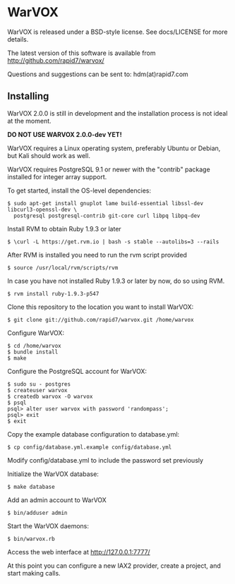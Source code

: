 WarVOX
==
WarVOX is released under a BSD-style license. See docs/LICENSE for more details.

The latest version of this software is available from http://github.com/rapid7/warvox/

Questions and suggestions can be sent to:
 hdm(at)rapid7.com

Installing
--
WarVOX 2.0.0 is still in development and the installation process is not ideal at the moment.

**DO NOT USE WARVOX 2.0.0-dev YET!**

WarVOX requires a Linux operating system, preferably Ubuntu or Debian, but Kali should work as well.

WarVOX requires PostgreSQL 9.1 or newer with the "contrib" package installed for integer array support.

To get started, install the OS-level dependencies:

	$ sudo apt-get install gnuplot lame build-essential libssl-dev libcurl3-openssl-dev \ 
	  postgresql postgresql-contrib git-core curl libpq libpq-dev

Install RVM to obtain Ruby 1.9.3 or later

	$ \curl -L https://get.rvm.io | bash -s stable --autolibs=3 --rails

After RVM is installed you need to run the rvm script provided

	$ source /usr/local/rvm/scripts/rvm

In case you have not installed Ruby 1.9.3 or later by now, do so using RVM.

	$ rvm install ruby-1.9.3-p547
        
Clone this repository to the location you want to install WarVOX:

	$ git clone git://github.com/rapid7/warvox.git /home/warvox

Configure WarVOX:

	$ cd /home/warvox
	$ bundle install
	$ make

Configure the PostgreSQL account for WarVOX:

	$ sudo su - postgres
	$ createuser warvox
	$ createdb warvox -O warvox
	$ psql
	psql> alter user warvox with password 'randompass';
	psql> exit
	$ exit

Copy the example database configuration to database.yml:

	$ cp config/database.yml.example config/database.yml

Modify config/database.yml to include the password set previously

Initialize the WarVOX database:

	$ make database

Add an admin account to WarVOX

	$ bin/adduser admin

Start the WarVOX daemons:

	$ bin/warvox.rb 

Access the web interface at http://127.0.0.1:7777/

At this point you can configure a new IAX2 provider, create a project, and start making calls.

